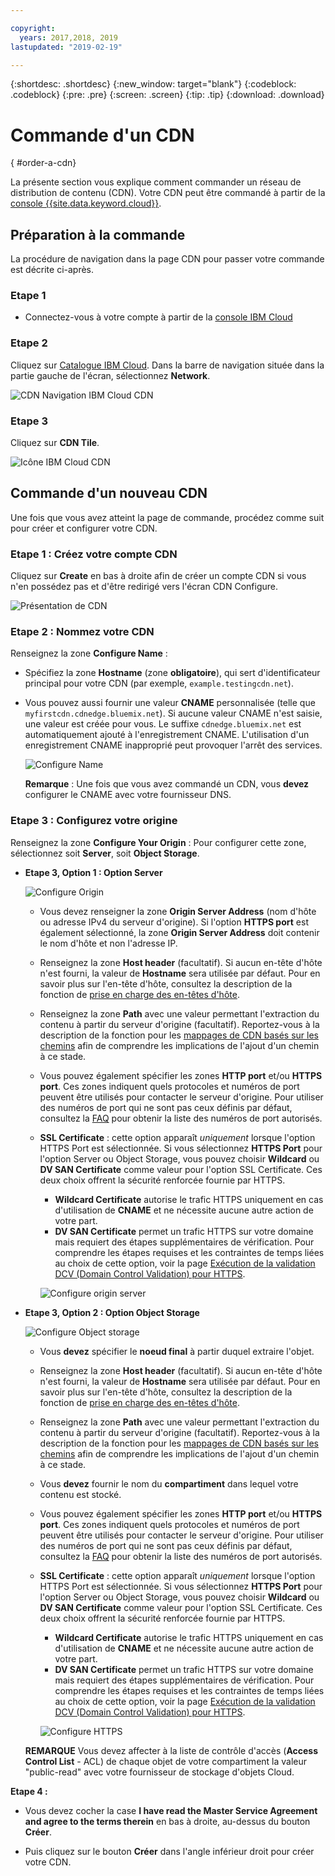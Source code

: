 ```yaml
---

copyright:
  years: 2017,2018, 2019
lastupdated: "2019-02-19"

---
```


{:shortdesc: .shortdesc}
{:new_window: target="blank"}
{:codeblock: .codeblock}
{:pre: .pre}
{:screen: .screen}
{:tip: .tip}
{:download: .download}

# Commande d'un CDN
{ #order-a-cdn}

La présente section vous explique comment commander un réseau de distribution de contenu (CDN). Votre CDN peut être commandé à partir de la [console {{site.data.keyword.cloud}}](https://cloud.ibm.com/login).

## Préparation à la commande

La procédure de navigation dans la page CDN pour passer votre commande est décrite ci-après.

### Etape 1

* Connectez-vous à votre compte à partir de la [console IBM Cloud](https://cloud.ibm.com/login)

### Etape 2

Cliquez sur [Catalogue IBM Cloud](https://cloud.ibm.com/catalog/). Dans la barre de navigation située dans la partie gauche de l'écran, sélectionnez **Network**.

   ![CDN Navigation IBM Cloud CDN](images/bluemix_navigation.png)

### Etape 3

Cliquez sur **CDN Tile**.

   ![Icône IBM Cloud CDN](images/bluemix_tile.png)


## Commande d'un nouveau CDN

Une fois que vous avez atteint la page de commande, procédez comme suit pour créer et configurer votre CDN.

### Etape 1 : Créez votre compte CDN

Cliquez sur **Create** en bas à droite afin de créer un compte CDN si vous n'en possédez pas et d'être redirigé vers l'écran CDN Configure.

   ![Présentation de CDN](images/content-delivery.png)

### Etape 2 : Nommez votre CDN 

Renseignez la zone **Configure Name** :  

  * Spécifiez la zone **Hostname** (zone **obligatoire**), qui sert d'identificateur principal pour votre CDN (par exemple, `example.testingcdn.net`).  
  * Vous pouvez aussi fournir une valeur **CNAME** personnalisée (telle que `myfirstcdn.cdnedge.bluemix.net`). Si aucune valeur CNAME n'est saisie, une valeur est créée pour vous. Le suffixe `cdnedge.bluemix.net` est automatiquement ajouté à l'enregistrement CNAME. L'utilisation d'un enregistrement CNAME inapproprié peut provoquer l'arrêt des services.

       ![Configure Name](images/configure-hostname-cname.png)  

    **Remarque** : Une fois que vous avez commandé un CDN, vous **devez** configurer le CNAME avec votre fournisseur DNS.

### Etape 3 : Configurez votre origine

Renseignez la zone **Configure Your Origin** : Pour configurer cette zone, sélectionnez soit **Server**, soit **Object Storage**.  

  * **Etape 3, Option 1 : Option Server**

     ![Configure Origin](images/configure-origin-server.png)

      * Vous devez renseigner la zone **Origin Server Address** (nom d'hôte ou adresse IPv4 du serveur d'origine). Si l'option **HTTPS port** est également sélectionné, la zone **Origin Server Address** doit contenir le nom d'hôte et non l'adresse IP.

      * Renseignez la zone **Host header** (facultatif). Si aucun en-tête d'hôte n'est fourni, la valeur de **Hostname** sera utilisée par défaut. Pour en savoir plus sur l'en-tête d'hôte, consultez la description de la fonction de [prise en charge des en-têtes d'hôte](/docs/infrastructure/CDN/feature-descriptions.html#host-header-support).  

      * Renseignez la zone **Path** avec une valeur permettant l'extraction du contenu à partir du serveur d'origine (facultatif). Reportez-vous à la description de la fonction pour les [mappages de CDN basés sur les chemins](/docs/infrastructure/CDN/feature-descriptions.html#path-based-cdn-mappings) afin de comprendre les implications de l'ajout d'un chemin à ce stade.

      * Vous pouvez également spécifier les zones **HTTP port** et/ou **HTTPS port**. Ces zones indiquent quels protocoles et numéros de port peuvent être utilisés pour contacter le serveur d'origine. Pour utiliser des numéros de port qui ne sont pas ceux définis par défaut, consultez la [FAQ](/docs/infrastructure/CDN/faqs.html#are-there-any-restrictions-on-what-http-and-https-port-numbers-are-allowed-for-akamai-) pour obtenir la liste des numéros de port autorisés.

      * **SSL Certificate** : cette option apparaît _uniquement_ lorsque l'option HTTPS Port est sélectionnée. Si vous sélectionnez **HTTPS Port** pour l'option Server ou Object Storage, vous pouvez choisir **Wildcard** ou **DV SAN Certificate** comme valeur pour l'option SSL Certificate. Ces deux choix offrent la sécurité renforcée fournie par HTTPS.
        * **Wildcard Certificate** autorise le trafic HTTPS uniquement en cas d'utilisation de **CNAME** et ne nécessite aucune autre action de votre part.
        * **DV SAN Certificate** permet un trafic HTTPS sur votre domaine mais requiert des étapes supplémentaires de vérification. Pour comprendre les étapes requises et les contraintes de temps liées au choix de cette option, voir la page [Exécution de la validation DCV (Domain Control Validation) pour HTTPS](/docs/infrastructure/CDN/how-to-https.html#completing-domain-control-validation-for-https).

	     ![Configure origin server](images/ssl-cert-options.png)

  * **Etape 3, Option 2 : Option Object Storage**

    ![Configure Object storage](images/configure-origin-object-storage.png)

      * Vous **devez** spécifier le **noeud final** à partir duquel extraire l'objet.

      * Renseignez la zone **Host header** (facultatif). Si aucun en-tête d'hôte n'est fourni, la valeur de **Hostname** sera utilisée par défaut. Pour en savoir plus sur l'en-tête d'hôte, consultez la description de la fonction de [prise en charge des en-têtes d'hôte](/docs/infrastructure/CDN/feature-descriptions.html#host-header-support).  

      * Renseignez la zone **Path** avec une valeur permettant l'extraction du contenu à partir du serveur d'origine (facultatif). Reportez-vous à la description de la fonction pour les [mappages de CDN basés sur les chemins](/docs/infrastructure/CDN/feature-descriptions.html#path-based-cdn-mappings) afin de comprendre les implications de l'ajout d'un chemin à ce stade.

      * Vous **devez** fournir le nom du **compartiment** dans lequel votre contenu est stocké.

      * Vous pouvez également spécifier les zones **HTTP port** et/ou **HTTPS port**. Ces zones indiquent quels protocoles et numéros de port peuvent être utilisés pour contacter le serveur d'origine. Pour utiliser des numéros de port qui ne sont pas ceux définis par défaut, consultez la [FAQ](/docs/infrastructure/CDN/faqs.html#are-there-any-restrictions-on-what-http-and-https-port-numbers-are-allowed-for-akamai-) pour obtenir la liste des numéros de port autorisés.

      * **SSL Certificate** : cette option apparaît _uniquement_ lorsque l'option HTTPS Port est sélectionnée. Si vous sélectionnez **HTTPS Port** pour l'option Server ou Object Storage, vous pouvez choisir **Wildcard** ou **DV SAN Certificate** comme valeur pour l'option SSL Certificate. Ces deux choix offrent la sécurité renforcée fournie par HTTPS.
        * **Wildcard Certificate** autorise le trafic HTTPS uniquement en cas d'utilisation de **CNAME** et ne nécessite aucune autre action de votre part.
        * **DV SAN Certificate** permet un trafic HTTPS sur votre domaine mais requiert des étapes supplémentaires de vérification. Pour comprendre les étapes requises et les contraintes de temps liées au choix de cette option, voir la page [Exécution de la validation DCV (Domain Control Validation) pour HTTPS](/docs/infrastructure/CDN/how-to-https.html#completing-domain-control-validation-for-https).

        ![Configure HTTPS](images/ssl-cert-options.png)

      **REMARQUE** Vous devez affecter à la liste de contrôle d'accès (**Access Control List** - ACL) de chaque objet de votre compartiment la valeur "public-read" avec votre fournisseur de stockage d'objets Cloud.
      
**Etape 4 :**

* Vous devez cocher la case **I have read the Master Service Agreement and agree to the terms therein** en bas à droite, au-dessus du bouton **Créer**.

* Puis cliquez sur le bouton **Créer** dans l'angle inférieur droit pour créer votre CDN.
